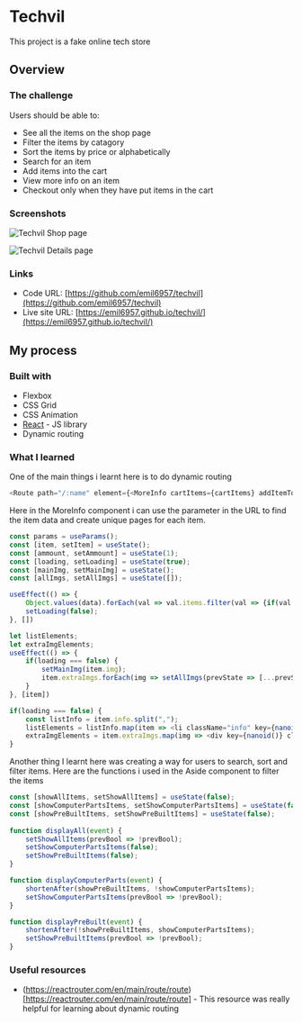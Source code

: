 # Techvil

This project is a fake online tech store

## Overview

### The challenge

Users should be able to:

- See all the items on the shop page
- Filter the items by catagory
- Sort the items by price or alphabetically
- Search for an item
- Add items into the cart
- View more info on an item
- Checkout only when they have put items in the cart

### Screenshots

![Techvil Shop page](https://user-images.githubusercontent.com/91159544/177547850-e92ce17e-d1f0-4a17-baf0-535b9a94dc65.png)

![Techvil Details page](https://user-images.githubusercontent.com/91159544/177548100-446e0bed-417a-4463-a84e-c1192cfab25e.png)

### Links

- Code URL: [https://github.com/emil6957/techvil](https://github.com/emil6957/techvil)
- Live site URL: [https://emil6957.github.io/techvil/](https://emil6957.github.io/techvil/)

## My process

### Built with

- Flexbox
- CSS Grid
- CSS Animation
- [React](https://reactjs.org/) - JS library
- Dynamic routing

### What I learned

One of the main things i learnt here is to do dynamic routing

```js
<Route path="/:name" element={<MoreInfo cartItems={cartItems} addItemToCart={addItemToCart} item={displayProduct} />} />
```
Here in the MoreInfo component i can use the parameter in the URL to find the item data and create unique pages for each item.
```js
const params = useParams();
const [item, setItem] = useState();
const [ammount, setAmmount] = useState(1);
const [loading, setLoading] = useState(true);
const [mainImg, setMainImg] = useState();
const [allImgs, setAllImgs] = useState([]);

useEffect(() => {
    Object.values(data).forEach(val => val.items.filter(val => {if(val.name === params.name) setItem(val);}));
    setLoading(false);
}, [])

let listElements;
let extraImgElements;
useEffect(() => {
    if(loading === false) {
        setMainImg(item.img);
        item.extraImgs.forEach(img => setAllImgs(prevState => [...prevState, img]));
    }
}, [item])

if(loading === false) {
    const listInfo = item.info.split(",");
    listElements = listInfo.map(item => <li className="info" key={nanoid()}>{item}</li>)
    extraImgElements = item.extraImgs.map(img => <div key={nanoid()} className={`img-card-container ${img === mainImg ? "current-img" : ""}`}><img onClick={() => setMainImg(img)} className="img-card" src={img} alt="Product" /></div>)
}
```

Another thing I learnt here was creating a way for users to search, sort and filter items.
Here are the functions i used in the Aside component to filter the items
```js
const [showAllItems, setShowAllItems] = useState(false);
const [showComputerPartsItems, setShowComputerPartsItems] = useState(false);
const [showPreBuiltItems, setShowPreBuiltItems] = useState(false);
    
function displayAll(event) {
    setShowAllItems(prevBool => !prevBool);
    setShowComputerPartsItems(false);
    setShowPreBuiltItems(false);
}

function displayComputerParts(event) {
    shortenAfter(showPreBuiltItems, !showComputerPartsItems);
    setShowComputerPartsItems(prevBool => !prevBool);
}

function displayPreBuilt(event) {
    shortenAfter(!showPreBuiltItems, showComputerPartsItems);
    setShowPreBuiltItems(prevBool => !prevBool);
}

```


### Useful resources

- (https://reactrouter.com/en/main/route/route)[https://reactrouter.com/en/main/route/route] - This resource was really helpful for learning about dynamic routing

